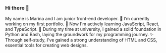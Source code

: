 ### Hi there 👋
My name is Marina and I am junior front-end developer.
💅 I’m currently working on my first portfolio.
🌱 Now I'm actively learning JavaScript, React, and TypeScript.
🌺 During my time at university, I gained a solid foundation in Python and Bash, laying the groundwork for my programming journey.
✨ Through self-study, I've gained a strong understanding of HTML and CSS, essential tools for creating web designs.

<!--
**vasenkom/vasenkom** is a ✨ _special_ ✨ repository because its `README.md` (this file) appears on your GitHub profile.

Here are some ideas to get you started:


- 👯 I’m looking to collaborate on ...
- 🤔 I’m looking for help with ...
- 💬 Ask me about ...
- 📫 How to reach me: ...
- 😄 Pronouns: ...
- ⚡ Fun fact: ...
-->
